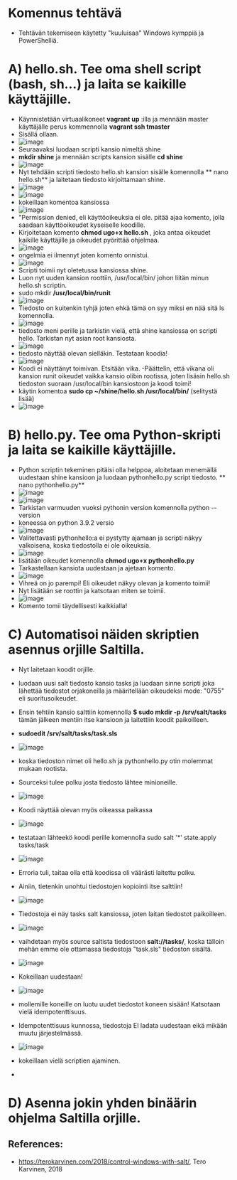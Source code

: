 # Komennus tehtävä
- Tehtävän tekemiseen käytetty "kuuluisaa" Windows kymppiä ja PowerShelliä. 

# A) hello.sh. Tee oma shell script (bash, sh...) ja laita se kaikille käyttäjille.
- Käynnistetään virtuaalikoneet **vagrant up** :illa ja mennään master käyttäjälle perus kommennolla **vagrant ssh tmaster** 
- Sisällä ollaan.
- ![image](https://user-images.githubusercontent.com/105793201/233036664-4a6feac5-e849-4eb8-96a5-7b77d55b069d.png)
- Seuraavaksi luodaan scripti kansio nimeltä shine 
- **mkdir shine** ja mennään scripts kansion sisälle **cd shine**
- ![image](https://user-images.githubusercontent.com/105793201/233334481-02112c8d-db38-4b3f-b3f2-49c371fe394b.png)
- Nyt tehdään scripti tiedosto hello.sh kansion sisälle komennolla ** nano hello.sh** ja laitetaan tiedosto kirjoittamaan shine. 
- ![image](https://user-images.githubusercontent.com/105793201/233334854-c9c616d9-1030-48c9-a3a6-18f96357d834.png)
- ![image](https://user-images.githubusercontent.com/105793201/233334926-c204eae4-caa3-423a-927f-d29ed5f96890.png)
- kokeillaan komentoa kansiossa
- ![image](https://user-images.githubusercontent.com/105793201/233335080-94185c43-0d65-428a-aff6-cfa9112d19da.png)
- "Permission denied, eli käyttöoikeuksia ei ole. pitää ajaa komento, jolla saadaan käyttöoikeudet kyseiselle koodille.
- Kirjoitetaan komento **chmod ugo+x hello.sh** , joka antaa oikeudet kaikille käyttäjille ja oikeudet pyörittää ohjelmaa. 
- ![image](https://user-images.githubusercontent.com/105793201/233335456-40bfbac7-71ce-44d4-8d8c-a92a1a2da21a.png)
- ongelmia ei ilmennyt joten komento onnistui.
- ![image](https://user-images.githubusercontent.com/105793201/233338245-032d1552-d535-4489-aff3-f162ad135cfa.png)
- Scripti toimii nyt oletetussa kansiossa shine.  
- Luon nyt uuden kansion roottiin, /usr/local/bin/ johon liitän minun hello.sh scriptin. 
- sudo mkdir **/usr/local/bin/runit**
- ![image](https://user-images.githubusercontent.com/105793201/233338913-06806054-aaaa-4c16-b201-37660d8746a8.png)
- Tiedosto on kuitenkin tyhjä joten ehkä tämä on syy miksi en nää sitä ls komennolla. 
- ![image](https://user-images.githubusercontent.com/105793201/233340250-5940c573-aed7-4971-be31-63f1bbbe0388.png)
- tiedosto meni perille ja tarkistin vielä, että shine kansiossa on scripti hello. Tarkistan nyt asian root kansiosta.
- ![image](https://user-images.githubusercontent.com/105793201/233340399-e8333197-f18a-4f8e-998c-208b15edc260.png)
- tiedosto näyttää olevan sielläkin. Testataan koodia!
- ![image](https://user-images.githubusercontent.com/105793201/233340754-2e1de5ab-46dc-434d-8ac7-46dab592d5ea.png)
- Koodi ei näyttänyt toimivan. Etsitään vika. 
-Päättelin, että vikana oli kansion runit oikeudet vaikka kansio olibin rootissa, joten lisäsin hello.sh tiedoston suoraan /usr/local/bin kansiostoon ja koodi toimi!
- käytin komentoa **sudo cp ~/shine/hello.sh /usr/local/bin/** (selitystä lisää)
- ![image](https://user-images.githubusercontent.com/105793201/233341846-38eb86bc-ae88-450c-8ac9-9e950ae53c64.png)

# B) hello.py. Tee oma Python-skripti ja laita se kaikille käyttäjille.
- Python scriptin tekeminen pitäisi olla helppoa, aloitetaan menemällä uudestaan shine kansioon ja luodaan pythonhello.py script tiedosto. ** nano pythonhello.py**
- ![image](https://user-images.githubusercontent.com/105793201/233342242-0d6c8bbf-b48a-43cf-a02f-8aa1b88c2e4c.png)
- ![image](https://user-images.githubusercontent.com/105793201/233342102-c9af6013-8e9b-4cf1-8f27-270b9b86bff8.png)
- Tarkistan varmuuden vuoksi pythonin version komennolla python --version
- koneessa on python 3.9.2 versio
- ![image](https://user-images.githubusercontent.com/105793201/233342947-fed27575-79cc-4a8e-b474-5206ba14497d.png)
- Valitettavasti pythonhello:a ei pystytty ajamaan ja scripti näkyy valkoisena, koska tiedostolla ei ole oikeuksia.
- ![image](https://user-images.githubusercontent.com/105793201/233343189-12342e15-9b84-43b8-bcc8-5583e196ba04.png)
- lisätään oikeudet komennolla **chmod ugo+x pythonhello.py**
- Tarkastellaan kansiota uudestaan ja ajetaan komento.
- ![image](https://user-images.githubusercontent.com/105793201/233343462-fe22fa3a-ff0b-4628-8392-ef703ddd4152.png)
-  Vihreä on jo parempi! Eli oikeudet näkyy olevan ja komento toimii!
-  Nyt lisätään se roottin ja katsotaan miten se toimii.
-  ![image](https://user-images.githubusercontent.com/105793201/233343815-fd74c2c4-855c-41e6-aa3c-0ae2fb741054.png)
- Komento tomii täydellisesti kaikkialla!

# C) Automatisoi näiden skriptien asennus orjille Saltilla.
- Nyt laitetaan koodit orjille. 
- luodaan uusi salt tiedosto kansio tasks ja luodaan sinne scripti joka lähettää tiedostot orjakoneilla ja määritellään oikeudeksi mode: "0755" eli suoritusoikeudet.
- Ensin tehtiin kansio salttiin komennolla **$ sudo mkdir -p /srv/salt/tasks** tämän jälkeen mentiin itse kansioon ja laitettiin koodit paikoilleen.
- **sudoedit /srv/salt/tasks/task.sls**
- ![image](https://user-images.githubusercontent.com/105793201/233346861-f4a8af88-a6e0-4e65-9e46-1a04f6ffa009.png)
- koska tiedoston nimet oli hello.sh ja pythonhello.py otin molemmat mukaan rootista.
- Sourceksi tulee polku josta tiedosto lähtee minioneille.
- ![image](https://user-images.githubusercontent.com/105793201/233346542-8865d7e0-61ca-47d8-bc83-c6f53d6d49a4.png)
- Koodi näyttää olevan myös oikeassa paikassa
- ![image](https://user-images.githubusercontent.com/105793201/233346913-8e865896-bf3c-4709-babe-72213e28b406.png)

- testataan lähteekö koodi perille komennolla sudo salt '*' state.apply tasks/task
- ![image](https://user-images.githubusercontent.com/105793201/233347312-82375906-3433-4175-aacd-6db13ebc00e2.png)
- Erroria tuli, taitaa olla että koodissa oli väärästi laitettu polku.
- Ainiin, tietenkin unohtui tiedostojen kopiointi itse salttiin!
- ![image](https://user-images.githubusercontent.com/105793201/233348235-b0dfe3c7-8a38-4e0e-a454-931964263375.png)
- Tiedostoja ei näy tasks salt kansiossa, joten laitan tiedostot paikoilleen.
- ![image](https://user-images.githubusercontent.com/105793201/233348963-ceeb5439-ca51-4cd3-a3ce-2c3af1742c16.png)
- vaihdetaan myös source saltista tiedostoon **salt://tasks/**, koska tälloin mehän emme ole ottamassa tiedostoja "task.sls" tiedoston sisältä.
- ![image](https://user-images.githubusercontent.com/105793201/233349937-372ba0b3-0a96-4587-b205-0ee81f63f686.png)
- Kokeillaan uudestaan!
- ![image](https://user-images.githubusercontent.com/105793201/233350164-3017799f-b7eb-4ba0-92ec-76f4a201cbc0.png)
- mollemille koneille on luotu uudet tiedostot koneen sisään! Katsotaan vielä idempotenttisuus.
- Idempotenttisuus kunnossa, tiedostoja EI ladata uudestaan eikä mikään muutu järjestelmässä.
- ![image](https://user-images.githubusercontent.com/105793201/233350371-bf8aaa6f-b7e5-41fc-bf17-67d8d938ecb1.png)
- kokeillaan vielä scriptien ajaminen.
- 


# D) Asenna jokin yhden binäärin ohjelma Saltilla orjille.



## References: 
- https://terokarvinen.com/2018/control-windows-with-salt/, Tero Karvinen, 2018
